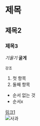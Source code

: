 # 제목
## 제목2
### 제목3

_기울기_ __굴게__

`강조`

1. 첫 항목
2. 둘째 항목

+ 순서 없는 것
+ 순서x

[링크1](https://www.google.com)  
![사과](https://lh3.googleusercontent.com/proxy/aBlG1aQNBR0byS-1WTfo1V9GYaat5HLMV0aIIRFCyLEisE6Xe_D61d-0N6bBls1I9lkLebMaZ-INVVMN-XWLiL0u6XA4Ib8tFMyu0ag-MrmXz2ov)
